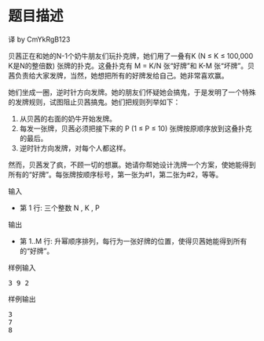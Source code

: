 # 题目描述


<p>
	译 by CmYkRgB123
</p>
<p>
	贝茜正在和她的N-1个奶牛朋友们玩扑克牌，她们用了一叠有K (N ≤ K ≤ 100,000 K是N的整倍数) 张牌的扑克。这叠扑克有 M = K/N 张“好牌”和 K-M 张“坏牌”。贝茜负责给大家发牌，当然，她想把所有的好牌发给自己。她非常喜欢赢。
</p>
<p>
	她们坐成一圈，逆时针方向发牌。她的朋友们怀疑她会搞鬼，于是发明了一个特殊的发牌规则，试图阻止贝茜搞鬼。她们把规则列举如下：
</p>
<ol>
	<li>
		从贝茜的右面的奶牛开始发牌。
	</li>
	<li>
		每发一张牌，贝茜必须把接下来的 P (1 ≤ P ≤ 10) 张牌按原顺序放到这叠扑克的最后。
	</li>
	<li>
		逆时针方向发牌，对每个人都这样。
	</li>
</ol>
<p>
	然而，贝茜发了疯，不顾一切的想赢。她请你帮她设计洗牌一个方案，使她能得到所有的“好牌”。每张牌按顺序标号，第一张为#1，第二张为#2，等等。
</p>
<p>
	输入
</p>
<ul>
	<li>
		第 1 行: 三个整数 N , K , P
	</li>
</ul>
<p>
	输出
</p>
<ul>
	<li>
		第 1..M 行: 升幂顺序排列，每行为一张好牌的位置，使得贝茜她能得到所有的“好牌”。
	</li>
</ul>
<p>
	样例输入
</p>
<pre>3 9 2
</pre>
<p>
	样例输出
</p>
<pre>3
7
8
</pre>
